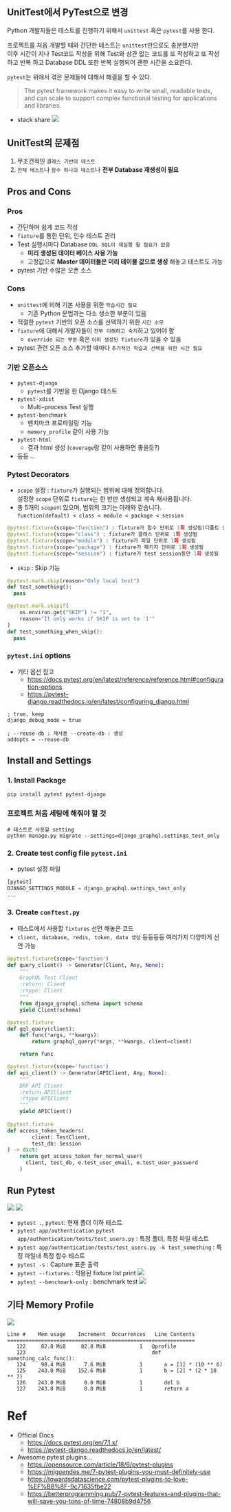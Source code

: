 ## UnitTest에서 PyTest으로 변경
Python 개발자들은 테스트를 진행하기 위해서 `unittest` 혹은 `pytest`를 사용 한다.

프로젝트를 처음 개발할 때와 간단한 테스트는 `unittest`만으로도 충분했지만   
이후 시간이 지나 Test코드 작성을 위해 Test와 상관 없는 코드를 또 작성하고 또 작성하고 반복 하고
Database DDL 또한 반복 실행되어 괜한 시간을 소요한다.

`pytest`는 위에서 겪은 문제들에 대해서 해결을 할 수 있다.

> The pytest framework makes it easy to write small, readable tests, 
> and can scale to support complex functional testing for applications and libraries.

* stack share
![](images/5b8335ff.png)

## UnitTest의 문제점
1. 무조건적인 `클래스 기반의 테스트`
2. `전체 테스트`나 `함수 하나의 테스트`나 **전부 Database 재생성이 필요**


## Pros and Cons
### Pros
* 간단하며 쉽게 코드 작성
* `fixture`를 통한 단위, 인수 테스트 관리
* Test 실행시마다 Database `DDL SQL이 재실행 될 필요가 없음`
  * **미리 생성된 데이터 베이스 사용 가능** 
  * 고정값으로 **Master 데이터들은 미리 테이블 값으로 생성** 해놓고 테스트도 가능
* pytest 기반 수많은 오픈 소스

### Cons
* `unittest`에 비해 기본 사용을 위한 `학습시간 필요`
  * 기존 Python 문법과는 다소 생소한 부분이 있음
* 적절한 `pytest` 기반의 오픈 소스를 선택하기 위한 `시간 소모` 
* `fixture`에 대해서 개발자들이 `전부 이해하고 숙지`하고 있어야 함
  * `override 되는 부분` 혹은 `이미 생성된 fixture`가 있을 수 있음
* pytest 관련 오픈 소스 추가할 때마다 `추가적인 학습과 선택을 위한 시간 필요`


### 기반 오픈소스  
* `pytest-django`
  * `pytest`를 기반을 한 Django 테스트 
* `pytest-xdist`
  * Multi-process Test 실행 
* `pytest-benchmark`
  * 벤치마크 프로파일링 기능
  * `memory_profile` 같이 사용 가능
* `pytest-html`
  * 결과 html 생성 (`coverage`랑 같이 사용하면 좋을듯?)
* 등등 ...


### Pytest Decorators
* `scope` 설정 : `fixture`가 실행되는 범위에 대해 정의합니다.  
  설정한 `scope` 단위로 `fixture`는 한 번만 생성되고 계속 재사용됩니다.
* 총 5개의 `scope이` 있으며, 범위의 크기는 아래와 같습니다.   
  `function(default) < class < module < package < session`

```python
@pytest.fixture(scope="function") : fixture가 함수 단위로 1회 생성됨(디폴트 설정으로, @pytest.fixture 와 같습니다.)
@pytest.fixture(scope="class") : fixture가 클래스 단위로 1회 생성됨
@pytest.fixture(scope="module") : fixture가 파일 단위로 1회 생성됨
@pytest.fixture(scope="package") : fixture가 패키지 단위로 1회 생성됨
@pytest.fixture(scope="session") : fixture가 test session동안 1회 생성됨
```


* `skip` : Skip 기능 
```python
@pytest.mark.skip(reason="Only local test")
def test_something():
  pass

@pytest.mark.skipif(
    os.environ.get("SKIP") != "1", 
    reason="It only works if SKIP is set to '1'"
)
def test_something_when_skip():
  pass
```


### `pytest.ini` options
* 기타 옵션 참고 
  * https://docs.pytest.org/en/latest/reference/reference.html#configuration-options
  * https://pytest-django.readthedocs.io/en/latest/configuring_django.html
```shell
; true, keep
django_debug_mode = true

; --reuse-db : 재사용 --create-db : 생성
addopts = --reuse-db 
```



## Install and Settings
### 1. Install Package
```python
pip install pytest pytest-django
```

### 프로젝트 처음 세팅에 해줘야 할 것 
```shell
# 테스트로 사용할 setting 
python manage.py migrate --settings=django_graphql.settings_test_only
```

### 2. Create test config file `pytest.ini`
* pytest 설정 파일
```python
[pytest]
DJANGO_SETTINGS_MODULE = django_graphql.settings_test_only
...

```

### 3. Create `conftest.py`
* 테스트에서 사용할 `fixtures` 선언 해놓은 코드
* `client, database, redis, token, data 생성` 등등등등 여러가지 다양하게 선언 가능

```python
@pytest.fixture(scope='function')
def query_client() -> Generator[Client, Any, None]:
    """
    GraphQL Test Client
    :return: Client
    :rtype: Client
    """
    from django_graphql.schema import schema
    yield Client(schema)

@pytest.fixture
def gql_query(client):
    def func(*args, **kwargs):
        return graphql_query(*args, **kwargs, client=client)

    return func

@pytest.fixture(scope='function')
def api_client() -> Generator[APIClient, Any, None]:
    """
    DRF API Client
    :return APIClient
    :rtype APIClient
    """
    yield APIClient()
    
@pytest.fixture
def access_token_headers(
        client: TestClient, 
        test_db: Session
) -> dict:
    return get_access_token_for_normal_user(
      client, test_db, e.test_user_email, e.test_user_password
    )
```


## Run Pytest
![](images/94019417.png)
![](images/92dbdb9f.png)

* `pytest .`, `pytest`: 현재 폴더 이하 테스트
* `pytest app/authentication` `pytest app/authentication/tests/test_users.py` : 특정 폴더, 특정 파일 테스트   
* `pytest app/authentication/tests/test_users.py -k test_something` : 특정 파일내 특정 함수 테스트
* `pytest -s` : Capture 표준 출력  
* `pytest --fixtures` : 적용된 fixture list print
![](images/3b96df7f.png)
* `pytest --benchmark-only` : benchmark test
![](images/0c292669.png)


## 기타 Memory Profile
![](images/a89b8216.png)
```shell
Line #    Mem usage    Increment  Occurrences   Line Contents
=============================================================
   122     82.8 MiB     82.8 MiB           1   @profile
   123                                         def something_calc_func():
   124     90.4 MiB      7.6 MiB           1       a = [1] * (10 ** 6)
   125    243.0 MiB    152.6 MiB           1       b = [2] * (2 * 10 ** 7)
   126    243.0 MiB      0.0 MiB           1       del b
   127    243.0 MiB      0.0 MiB           1       return a
```

# Ref
* Official Docs
  * https://docs.pytest.org/en/7.1.x/
  * https://pytest-django.readthedocs.io/en/latest/
* Awesome pytest plugins...
  * https://opensource.com/article/18/6/pytest-plugins
  * https://miguendes.me/7-pytest-plugins-you-must-definitely-use
  * https://towardsdatascience.com/pytest-plugins-to-love-%EF%B8%8F-9c71635fbe22
  * https://betterprogramming.pub/7-pytest-features-and-plugins-that-will-save-you-tons-of-time-74808b9d4756